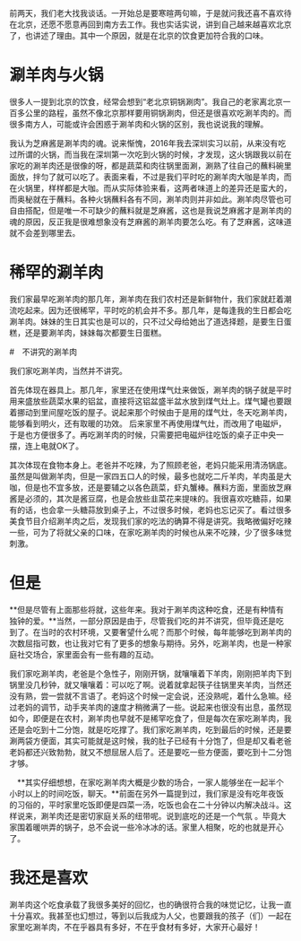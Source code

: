 前两天，我们老大找我谈话。一开始总是要寒暄两句嘛，于是就问我还喜不喜欢待在北京，还愿不愿意再回到南方去工作。我也实话实说，讲到自己越来越喜欢北京了，也讲述了理由。其中一个原因，就是在北京的饮食更加符合我的口味。

# 涮羊肉与火锅

很多人一提到北京的饮食，经常会想到“老北京铜锅涮肉”。我自己的老家离北京一百多公里的路程，虽然不像北京那样要用铜锅涮肉，但还是很喜欢吃涮羊肉的。而很多南方人，可能或许会困惑于涮羊肉和火锅的区别，我也说说我的理解。

我认为芝麻酱是涮羊肉的魂。说来惭愧，2016年我去深圳实习以前，从来没有吃过所谓的火锅，而当我在深圳第一次吃到火锅的时候，才发现，这火锅跟我以前在家吃的涮羊肉还是很像的呀，都是蔬菜和肉往锅里面涮，涮熟了往自己的蘸料碗里面放，拌匀了就可以吃了。表面来看，不过是我们平时吃的涮羊肉大咖是羊肉，而在火锅里，样样都是大咖。而从实际体验来看，这两者味道上的差异还是蛮大的，而奥秘就在于蘸料。各种火锅蘸料各有不同，涮羊肉则并非如此。涮羊肉尽管也可自由搭配，但是唯一不可缺少的蘸料就是芝麻酱，这也是我说芝麻酱才是涮羊肉的魂的原因，反正我是很难想象没有芝麻酱的涮羊肉要怎么吃。有了芝麻酱，这味道就不会差到哪里去。



# 稀罕的涮羊肉

我们家最早吃涮羊肉的那几年，涮羊肉在我们农村还是新鲜物什，我们家就赶着潮流吃起来。因为还很稀罕，平时吃的机会并不多。那几年，是每逢我的生日都会吃涮羊肉。妹妹的生日其实也是可以的，只不过父母给她出了道选择题，是要生日蛋糕，还是要涮羊肉，妹妹每次都要生日蛋糕。

#　不讲究的涮羊肉

我们家吃涮羊肉，当然并不讲究。

首先体现在器具上。那几年，家里还在使用煤气灶来做饭，涮羊肉的锅子就是平时用来盛放些蔬菜水果的铝盆，直接将这铝盆盛半盆水放到煤气灶上。煤气罐也要跟着挪动到里间屋吃饭的屋子。说起来那个时候由于是用的煤气灶，冬天吃涮羊肉，能够看到明火，还有取暖的功效。 后来家里不再使用煤气灶，而改用了电磁炉，于是也方便很多了。再吃涮羊肉的时候，只需要把电磁炉往吃饭的桌子正中央一摆，连上电就OK了。

其次体现在食物本身上。老爸并不吃辣，为了照顾老爸，老妈只能采用清汤锅底。虽然是叫做涮羊肉，但是一家四五口人的时候，最多也就吃二斤羊肉，羊肉虽是大咖，但是也不宜多放，还是要辅之以各色蔬菜，虾丸蟹棒。蘸料方面，里面放芝麻酱是必须的，其次是酱豆腐，也是会放些韭菜花来提味的。我很喜欢吃糖蒜，如果有的话，也会拿一头糖蒜放到桌子上，不过很多时候，老妈也忘记买了。看过很多美食节目介绍涮羊肉之后，发现我们家的吃法的确算不得是讲究。我略微偏好吃辣一些，可为了将就父亲的口味，在家吃涮羊肉的时候也从来不吃辣，少了很多味觉刺激。

# 但是

**但是尽管有上面那些将就，这些年来。我对于涮羊肉这种吃食，还是有种情有独钟的爱。**当然，一部分原因是由于，尽管我们吃的并不讲究，但毕竟还是吃到了。在当时的农村环境，又要奢望什么呢？而那个时候，每年能够吃到涮羊肉的次数屈指可数，也让我对它有了更多的想象与期待。另外，吃涮羊肉，也是一种家庭社交场合，家里面会有一些有趣的互动。

我们家吃涮羊肉，老爸是个急性子，刚刚开锅，就嚷嚷着下羊肉，刚刚把羊肉下到锅里没几秒钟，就又嚷嚷着：可以吃了啊。说着就拿起筷子往锅里夹羊肉，当然还没有熟，尝一尝就不言语了。老妈这个时候一定会说，还没熟呢，着什么急嘛。经过老妈的调节，动手夹羊肉的速度才稍微满了一些。说起来也很没有出息，虽然现如今，即便是在农村，涮羊肉也早就不是稀罕吃食了，但是每次在家吃涮羊肉，我还是会吃到十二分饱，就是吃吃撑了。我们家吃涮羊肉，吃到最后的时候，还是要涮两袋方便面，其实可能就是这时候，我的肚子已经有十分饱了，但是却又看老爸老妈都还兴致勃勃，就又不想屈居人后了。还是要吃一些方便面，要吃到十二分饱才够。

　**其实仔细想想，在家吃涮羊肉大概是少数的场合，一家人能够坐在一起半个小时以上的时间吃饭，聊天。**前面在另外一篇提到过，我们家是没有吃年夜饭的习俗的，平时家里吃饭即便是四菜一汤，吃饭也会在二十分钟以内解决战斗。这样说来，涮羊肉还是密切家庭关系的纽带呢。说到底吃的还是一个气氛 。毕竟大家围着暖哄弄的锅子，总不会说一些冷冰冰的话。家里人相聚，吃的也就是开心了。

# 我还是喜欢

涮羊肉这个吃食承载了我很多美好的回忆，也的确很符合我的味觉记忆，让我一直十分喜欢。我甚至也幻想过，等到以后我成为人父，也要跟我的孩子（们）一起在家里吃涮羊肉，不在乎器具有多好，不在乎食材有多好，大家开心最好！
